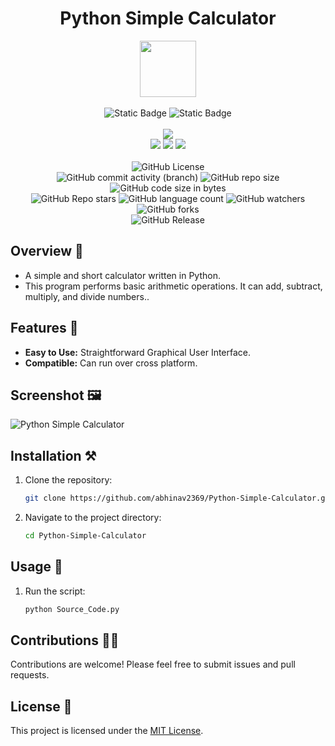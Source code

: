 <div align="center">
     <h1 align="center">Python Simple Calculator</h1>
     <img src="https://github.com/abhinav2369/Python-Simple-Calculator/assets/170245635/70faf101-596e-4c37-83af-bf9b2cc54532" height=90px width=90px/>
     <br/>
     <br/>
     <img alt="Static Badge" src="https://img.shields.io/badge/Python-7F00FF?style=for-the-badge">
     <img alt="Static Badge" src="https://img.shields.io/badge/GUI%20Application-red?style=for-the-badge">
     <br/>
     <br/>
     <!-- Open Source -->
     <img src="https://badges.frapsoft.com/os/v1/open-source.svg?v=103">
     <br/>
     <!-- Contributions -->
     <img src="https://img.shields.io/static/v1.svg?label=Contributions&message=Welcome&color=#013220">
     <!-- Built By -->
     <img src="https://img.shields.io/badge/Built%20by-Abhinav%20Kumar-0059b3">
     <!-- Maintained -->
     <img src="https://img.shields.io/static/v1.svg?label=Maintained&message=Yes&color=red">
     <br/>
     <!-- --------------------------------------------- -->
     <br/>
     <!-- License -->
     <img alt="GitHub License" src="https://img.shields.io/github/license/abhinav2369/Python-Simple-Calculator">
     <br/>
     <!-- Commit Count -->
     <img alt="GitHub commit activity (branch)" src="https://img.shields.io/github/commit-activity/t/abhinav2369/Python-Simple-Calculator/main">
     <!-- Repo Size -->
     <img alt="GitHub repo size" src="https://img.shields.io/github/repo-size/abhinav2369/Python-Simple-Calculator?style=flat&color=orange">
     <!-- Repo Code -->
     <img alt="GitHub code size in bytes" src="https://img.shields.io/github/languages/code-size/abhinav2369/Python-Simple-Calculator">
     <br/>
     <img alt="GitHub Repo stars" src="https://img.shields.io/github/stars/abhinav2369/Python-Simple-Calculator?style=flat&color=orange">
     <!-- Language Count -->
     <img alt="GitHub language count" src="https://img.shields.io/github/languages/count/abhinav2369/Python-Simple-Calculator">
     <!-- Watchers -->
     <img alt="GitHub watchers" src="https://img.shields.io/github/watchers/abhinav2369/Python-Simple-Calculator?style=flat">
     <!-- Forks -->
     <img alt="GitHub forks" src="https://img.shields.io/github/forks/abhinav2369/Python-Simple-Calculator?style=flat&color=orange">
     <br/>
     <img alt="GitHub Release" src="https://img.shields.io/github/v/release/abhinav2369/Python-Simple-Calculator">
</div>


<!------------------------------------------------->


## Overview 🌟

- A simple and short calculator written in Python.
- This program performs basic arithmetic operations. It can add, subtract, multiply, and divide numbers..

## Features 🚀

- **Easy to Use:** Straightforward Graphical User Interface.
- **Compatible:** Can run over cross platform. 


## Screenshot 🖼️
![Python Simple Calculator](https://github.com/abhinav2369/Python-Simple-Calculator/assets/170245635/f0e063e4-54bc-4fa0-abf3-6f71c3899bbd)


## Installation ⚒️

1. Clone the repository:
   ```bash
   git clone https://github.com/abhinav2369/Python-Simple-Calculator.git
   ```
   
2. Navigate to the project directory:
   ```bash
   cd Python-Simple-Calculator
   ```


## Usage 🤖

1. Run the script:
   ```bash
   python Source_Code.py
   ```


<!------------------------------------------------->


## Contributions 🧑‍💻
Contributions are welcome! Please feel free to submit issues and pull requests.

## License 🪪
This project is licensed under the [MIT License](LICENSE).
